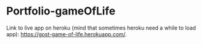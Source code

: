 # Portfolio-gameOfLife

Link to live app on heroku (mind that sometimes heroku need a while to load app): https://gost-game-of-life.herokuapp.com/.
